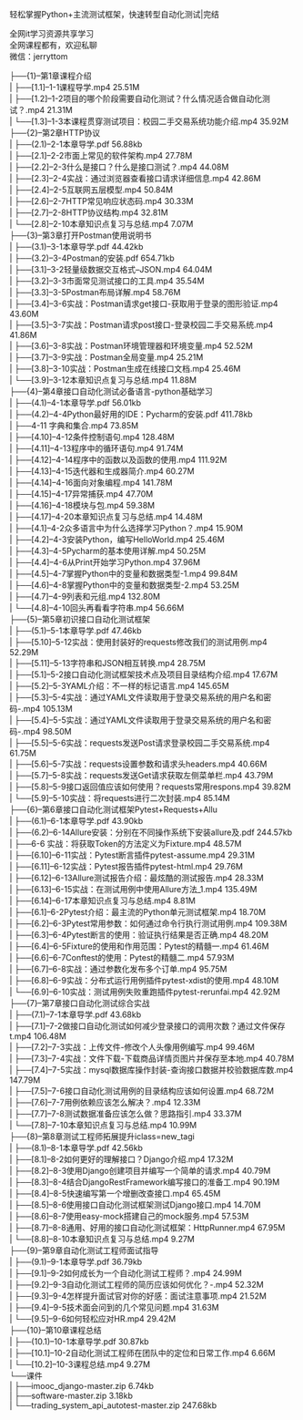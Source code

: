 轻松掌握Python+主流测试框架，快速转型自动化测试|完结

全网it学习资源共享学习<br>全网课程都有，欢迎私聊<br>微信：jerryttom<br>

├──{1}–第1章课程介绍<br> | ├──[1.1]–1-1课程导学.mp4 25.51M<br> | ├──[1.2]–1-2项目的哪个阶段需要自动化测试？什么情况适合做自动化测试？.mp4 21.31M<br> | └──[1.3]–1-3本课程贯穿测试项目：校园二手交易系统功能介绍.mp4 35.92M<br> ├──{2}–第2章HTTP协议<br> | ├──(2.1)–2-1本章导学.pdf 56.88kb<br> | ├──[2.1]–2-2市面上常见的软件架构.mp4 27.78M<br> | ├──[2.2]–2-3什么是接口？什么是接口测试？.mp4 44.08M<br> | ├──[2.3]–2-4实战：通过浏览器查看接口请求详细信息.mp4 42.86M<br> | ├──[2.4]–2-5互联网五层模型.mp4 50.84M<br> | ├──[2.6]–2-7HTTP常见响应状态码.mp4 30.33M<br> | ├──[2.7]–2-8HTTP协议结构.mp4 32.81M<br> | └──[2.8]–2-10本章知识点复习与总结.mp4 7.07M<br> ├──{3}–第3章打开Postman使用说明书<br> | ├──(3.1)–3-1本章导学.pdf 44.42kb<br> | ├──(3.2)–3-4Postman的安装.pdf 654.71kb<br> | ├──[3.1]–3-2轻量级数据交互格式–JSON.mp4 64.04M<br> | ├──[3.2]–3-3市面常见测试接口的工具.mp4 35.54M<br> | ├──[3.3]–3-5Postman布局详解.mp4 58.76M<br> | ├──[3.4]–3-6实战：Postman请求get接口-获取用于登录的图形验证.mp4 43.60M<br> | ├──[3.5]–3-7实战：Postman请求post接口-登录校园二手交易系统.mp4 41.86M<br> | ├──[3.6]–3-8实战：Postman环境管理器和环境变量.mp4 52.52M<br> | ├──[3.7]–3-9实战：Postman全局变量.mp4 25.21M<br> | ├──[3.8]–3-10实战：Postman生成在线接口文档.mp4 25.46M<br> | └──[3.9]–3-12本章知识点复习与总结.mp4 11.88M<br> ├──{4}–第4章接口自动化测试必备语言-python基础学习<br> | ├──(4.1)–4-1本章导学.pdf 56.01kb<br> | ├──(4.2)–4-4Python最好用的IDE：Pycharm的安装.pdf 411.78kb<br> | ├──4-11 字典和集合.mp4 73.85M<br> | ├──[4.10]–4-12条件控制语句.mp4 128.48M<br> | ├──[4.11]–4-13程序中的循环语句.mp4 91.74M<br> | ├──[4.12]–4-14程序中的函数以及函数的使用.mp4 111.92M<br> | ├──[4.13]–4-15迭代器和生成器简介.mp4 60.27M<br> | ├──[4.14]–4-16面向对象编程.mp4 141.78M<br> | ├──[4.15]–4-17异常捕获.mp4 47.70M<br> | ├──[4.16]–4-18模块与包.mp4 59.38M<br> | ├──[4.17]–4-20本章知识点复习与总结.mp4 14.48M<br> | ├──[4.1]–4-2众多语言中为什么选择学习Python？.mp4 15.90M<br> | ├──[4.2]–4-3安装Python，编写HelloWorld.mp4 25.46M<br> | ├──[4.3]–4-5Pycharm的基本使用详解.mp4 50.25M<br> | ├──[4.4]–4-6从Print开始学习Python.mp4 37.96M<br> | ├──[4.5]–4-7掌握Python中的变量和数据类型-1.mp4 99.84M<br> | ├──[4.6]–4-8掌握Python中的变量和数据类型-2.mp4 53.25M<br> | ├──[4.7]–4-9列表和元组.mp4 132.80M<br> | └──[4.8]–4-10回头再看看字符串.mp4 56.66M<br> ├──{5}–第5章初识接口自动化测试框架<br> | ├──(5.1)–5-1本章导学.pdf 47.46kb<br> | ├──[5.10]–5-12实战：使用封装好的requests修改我们的测试用例.mp4 52.29M<br> | ├──[5.11]–5-13字符串和JSON相互转换.mp4 28.75M<br> | ├──[5.1]–5-2接口自动化测试框架技术点及项目目录结构介绍.mp4 17.67M<br> | ├──[5.2]–5-3YAML介绍：不一样的标记语言.mp4 145.65M<br> | ├──[5.3]–5-4实战：通过YAML文件读取用于登录交易系统的用户名和密码-.mp4 105.13M<br> | ├──[5.4]–5-5实战：通过YAML文件读取用于登录交易系统的用户名和密码-.mp4 98.50M<br> | ├──[5.5]–5-6实战：requests发送Post请求登录校园二手交易系统.mp4 61.75M<br> | ├──[5.6]–5-7实战：requests设置参数和请求头headers.mp4 40.66M<br> | ├──[5.7]–5-8实战：requests发送Get请求获取左侧菜单栏.mp4 43.79M<br> | ├──[5.8]–5-9接口返回值应该如何使用？requests常用respons.mp4 39.82M<br> | └──[5.9]–5-10实战：将requests进行二次封装.mp4 85.14M<br> ├──{6}–第6章接口自动化测试框架Pytest+Requests+Allu<br> | ├──(6.1)–6-1本章导学.pdf 43.90kb<br> | ├──(6.2)–6-14Allure安装：分别在不同操作系统下安装allure及.pdf 244.57kb<br> | ├──6-6 实战：将获取Token的方法定义为Fixture.mp4 48.57M<br> | ├──[6.10]–6-11实战：Pytest断言插件pytest-assume.mp4 29.31M<br> | ├──[6.11]–6-12实战：Pytest报告插件pytest-html.mp4 29.76M<br> | ├──[6.12]–6-13Allure测试报告介绍：最炫酷的测试报告.mp4 28.33M<br> | ├──[6.13]–6-15实战：在测试用例中使用Allure方法_1.mp4 135.49M<br> | ├──[6.14]–6-17本章知识点复习与总结.mp4 8.81M<br> | ├──[6.1]–6-2Pytest介绍：最主流的Python单元测试框架.mp4 18.70M<br> | ├──[6.2]–6-3Pytest常用参数：如何通过命令行执行测试用例.mp4 109.38M<br> | ├──[6.3]–6-4Pytest断言的使用：验证执行结果是否正确.mp4 48.20M<br> | ├──[6.4]–6-5Fixture的使用和作用范围：Pytest的精髓一.mp4 61.46M<br> | ├──[6.6]–6-7Conftest的使用：Pytest的精髓二.mp4 57.93M<br> | ├──[6.7]–6-8实战：通过参数化发布多个订单.mp4 95.75M<br> | ├──[6.8]–6-9实战：分布式运行用例插件pytest-xdist的使用.mp4 48.10M<br> | └──[6.9]–6-10实战：测试用例失败重跑插件pytest-rerunfai.mp4 42.92M<br> ├──{7}–第7章接口自动化测试综合实战<br> | ├──(7.1)–7-1本章导学.pdf 43.68kb<br> | ├──[7.1]–7-2做接口自动化测试如何减少登录接口的调用次数？通过文件保存t.mp4 106.48M<br> | ├──[7.2]–7-3实战：上传文件-修改个人头像用例编写.mp4 99.46M<br> | ├──[7.3]–7-4实战：文件下载-下载商品详情页图片并保存至本地.mp4 40.78M<br> | ├──[7.4]–7-5实战：mysql数据库操作封装-查询接口数据并校验数据库数.mp4 147.79M<br> | ├──[7.5]–7-6接口自动化测试用例的目录结构应该如何设置.mp4 68.72M<br> | ├──[7.6]–7-7用例依赖应该怎么解决？.mp4 12.33M<br> | ├──[7.7]–7-8测试数据准备应该怎么做？思路指引.mp4 33.37M<br> | └──[7.8]–7-10本章知识点复习与总结.mp4 10.99M<br> ├──{8}–第8章测试工程师拓展提升iclass=new_tagi<br> | ├──(8.1)–8-1本章导学.pdf 42.56kb<br> | ├──[8.1]–8-2如何更好的理解接口？Django介绍.mp4 17.32M<br> | ├──[8.2]–8-3使用Django创建项目并编写一个简单的请求.mp4 40.79M<br> | ├──[8.3]–8-4结合DjangoRestFramework编写接口的准备工.mp4 90.19M<br> | ├──[8.4]–8-5快速编写第一个增删改查接口.mp4 65.45M<br> | ├──[8.5]–8-6使用接口自动化测试框架测试Django接口.mp4 14.70M<br> | ├──[8.6]–8-7使用easy-mock搭建自己的mock服务.mp4 57.53M<br> | ├──[8.7]–8-8通用、好用的接口自动化测试框架：HttpRunner.mp4 67.95M<br> | └──[8.8]–8-10本章知识点复习与总结.mp4 9.27M<br> ├──{9}–第9章自动化测试工程师面试指导<br> | ├──(9.1)–9-1本章导学.pdf 36.79kb<br> | ├──[9.1]–9-2如何成长为一个自动化测试工程师？.mp4 24.99M<br> | ├──[9.2]–9-3自动化测试工程师的简历应该如何优化？-.mp4 52.32M<br> | ├──[9.3]–9-4怎样提升面试官对你的好感：面试注意事项.mp4 21.52M<br> | ├──[9.4]–9-5技术面会问到的几个常见问题.mp4 31.63M<br> | └──[9.5]–9-6如何轻松应对HR.mp4 29.42M<br> ├──{10}–第10章课程总结<br> | ├──(10.1)–10-1本章导学.pdf 30.87kb<br> | ├──[10.1]–10-2自动化测试工程师在团队中的定位和日常工作.mp4 6.66M<br> | └──[10.2]–10-3课程总结.mp4 9.27M<br> └──课件<br> | ├──imooc_django-master.zip 6.74kb<br> | ├──software-master.zip 3.18kb<br> | └──trading_system_api_autotest-master.zip 247.68kb
